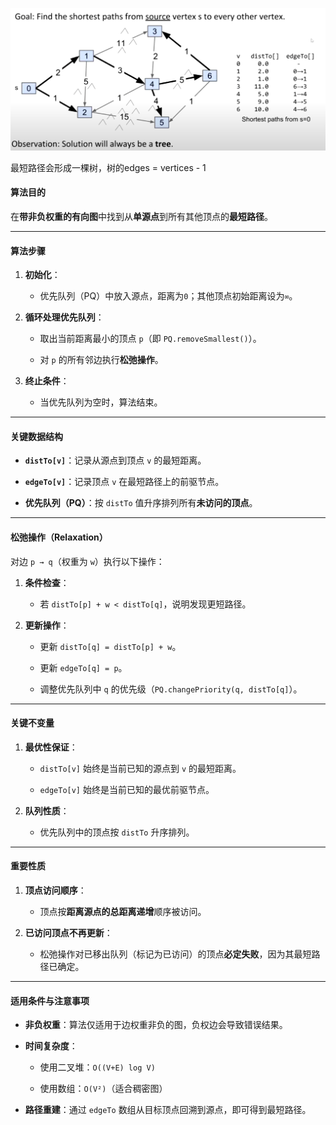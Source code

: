 ![输入图片说明](/imgs/2025-02-28/1HVVVHOZvVO0EbiG.png)

最短路径会形成一棵树，树的edges = vertices - 1

#### **算法目的**

在**带非负权重的有向图**中找到从**单源点**到所有其他顶点的**最短路径**。

----------

#### **算法步骤**

1.  **初始化**：
    
    -   优先队列（PQ）中放入源点，距离为`0`；其他顶点初始距离设为`∞`。
        
2.  **循环处理优先队列**：
    
    -   取出当前距离最小的顶点 `p`（即 `PQ.removeSmallest()`）。
        
    -   对 `p` 的所有邻边执行**松弛操作**。
        
3.  **终止条件**：
    
    -   当优先队列为空时，算法结束。
        

----------

#### **关键数据结构**

-   **`distTo[v]`**：记录从源点到顶点 `v` 的最短距离。
    
-   **`edgeTo[v]`**：记录顶点 `v` 在最短路径上的前驱节点。
    
-   **优先队列（PQ）**：按 `distTo` 值升序排列所有**未访问的顶点**。
    

----------

#### **松弛操作（Relaxation）**

对边 `p → q`（权重为 `w`）执行以下操作：

1.  **条件检查**：
    
    -   若 `distTo[p] + w < distTo[q]`，说明发现更短路径。
        
2.  **更新操作**：
    
    -   更新 `distTo[q] = distTo[p] + w`。
        
    -   更新 `edgeTo[q] = p`。
        
    -   调整优先队列中 `q` 的优先级（`PQ.changePriority(q, distTo[q]`）。
        

----------

#### **关键不变量**

1.  **最优性保证**：
    
    -   `distTo[v]` 始终是当前已知的源点到 `v` 的最短距离。
        
    -   `edgeTo[v]` 始终是当前已知的最优前驱节点。
        
2.  **队列性质**：
    
    -   优先队列中的顶点按 `distTo` 升序排列。
        

----------

#### **重要性质**

1.  **顶点访问顺序**：
    
    -   顶点按**距离源点的总距离递增**顺序被访问。
        
2.  **已访问顶点不再更新**：
    
    -   松弛操作对已移出队列（标记为已访问）的顶点**必定失败**，因为其最短路径已确定。
        

----------

#### **适用条件与注意事项**

-   **非负权重**：算法仅适用于边权重非负的图，负权边会导致错误结果。
    
-   **时间复杂度**：
    
    -   使用二叉堆：`O((V+E) log V)`
        
    -   使用数组：`O(V²)`（适合稠密图）
        
-   **路径重建**：通过 `edgeTo` 数组从目标顶点回溯到源点，即可得到最短路径。
<!--stackedit_data:
eyJoaXN0b3J5IjpbLTE0MDYyMDU0NTIsLTI4MjczODM3MV19
-->